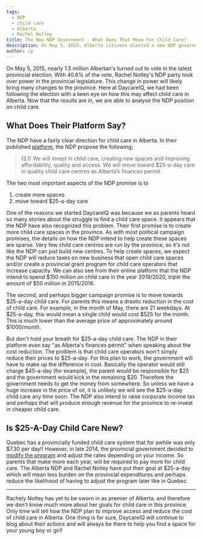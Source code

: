 ```yaml
---
tags:
  - NDP
  - child care
  - Alberta
  - Rachel Notley
title: The New NDP Government - What Does That Mean For Child Care?
description: On May 5, 2015, Alberta citizens elected a new NDP government.  This is completely new territory for Albertans and many are wondering what this means for child care.
author: cp
---
```

On May 5, 2015, nearly 1.5 million Albertan's turned out to vote in the latest provincial election.  With 40.6% of the vote, Rachel Notley's NDP party took over power in the provincial legislature.  This change in power will likely bring many changes to the province.  Here at DaycareIQ, we had been following the election with a keen eye on how this may affect child care in Alberta.  Now that the results are in, we are able to analyse the NDP position on child care.

## What Does Their Platform Say? ##

The NDP have a fairly clear direction for child care in Alberta.  In their published [platform](http://d3n8a8pro7vhmx.cloudfront.net/themes/5538f80701925b5033000001/attachments/original/1431112969/Alberta_NDP_Platform_2015.pdf?1431112969), the NDP propose the following;

>(5.1) We will invest in child care, creating new spaces and improving affordability, quality and access. We will move toward $25-a-day care in quality child care centres as Alberta’s finances permit. 

The two most important aspects of the NDP promise is to

1. create more spaces  
2. move toward $25-a-day care

One of the reasons we started DaycareIQ was because we as parents heard so many stories about the struggle to find a child care space.  It appears that the NDP have also recognized this problem.  Their first promise is to create more child care spaces in the province.  As with most political campaign promises, the details on how the NDP intend to help create these spaces are sparse.  Very few child care centres are run by the province, so it's not like the NDP can just build new centres.  To help create spaces, we expect the NDP will reduce taxes on new business that open child care spaces and/or create a provincial grant program for child care operators that increase capacity.  We can also see from their online platform that the NDP intend to spend $150 million on child care in the year 2019/2020, *triple* the amount of $50 million in 2015/2016.

The second, and perhaps bigger campaign promise is to move towards $25-a-day child care.  For parents this means a drastic reduction in the cost of child care.  For example, in the month of May, there are 21 weekdays.  At $25-a-day, this would mean a single child would cost $525 for the month.  This is much lower than the average price of approximately around $1000/month.

But don't hold your breath for $25-a-day child care.  The NDP in their platform even say "as Alberta's finances permit" when speaking about the cost reduction.  The problem is that child care operators won't simply reduce their prices to $25-a-day.  For this plan to work, the government will have to make up the difference in cost.  Basically the operator would still charge $45-a-day (for example), the parent would be responsible for $25 and the government would kick in the remaining $20.  Therefore the government needs to get the money from somewhere.  So unless we have a huge increase in the price of oil, it is unlikely we will see the $25-a-day child care any time soon.  The NDP also intend to raise corporate income tax and perhaps that will produce enough revenue for the province to re-invest in cheaper child care.

## Is $25-A-Day Child Care New? ##

Quebec has a provincially funded child care system that for awhile was only $7.30 per day!!  However, in late 2014, the provincial government decided to [modify the program](http://www.cbc.ca/news/canada/montreal/quebec-daycare-fees-to-climb-to-20-per-day-for-highest-earning-families-1.2841994) and adjust the rates depending on your income.  So parents that make more each year, will be required to pay more for child care.  The Alberta NDP and Rachel Notley have put their goal at $25-a-day which will mean less burden on the provincial expenditures and perhaps reduce the likelihood of having to adjust the program later like in Quebec.

----  

Rachely Notley has yet to be sworn in as premier of Alberta, and therefore we don't know much more about her goals for child care in this province.  Only time will tell how the NDP plan to improve access and reduce the cost of child care in Alberta.  One thing is for sure, DaycareIQ will continue to blog about their actions and will always be there to help you find a space for your young boy or girl!
